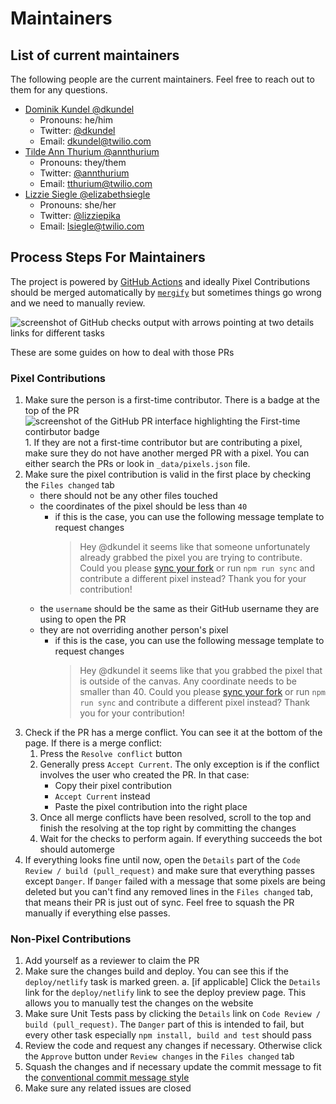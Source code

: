 # Maintainers

## List of current maintainers

The following people are the current maintainers. Feel free to reach out to them for any questions.

- [Dominik Kundel @dkundel](https://github.com/dkundel)
  - Pronouns: he/him
  - Twitter: [@dkundel](https://twitter.com/dkundel)
  - Email: [dkundel@twilio.com](mailto:dkundel@twilio.com)
- [Tilde Ann Thurium @annthurium](https://github.com/annthurium)
  - Pronouns: they/them
  - Twitter: [@annthurium](https://twitter.com/annthurium)
  - Email: [tthurium@twilio.com](mailto:tthurium@twilio.com)
- [Lizzie Siegle @elizabethsiegle](https://github.com/elizabethsiegle)
  - Pronouns: she/her
  - Twitter: [@lizziepika](https://twitter.com/lizziepika)
  - Email: [lsiegle@twilio.com](mailto:lsiegle@twilio.com)

## Process Steps For Maintainers

The project is powered by [GitHub Actions](https://github.com/features/actions) and ideally Pixel Contributions should be merged automatically by [`mergify`](https://mergify.io/) but sometimes things go wrong and we need to manually review.

![screenshot of GitHub checks output with arrows pointing at two details links for different tasks](images/github-actions-check.png)

These are some guides on how to deal with those PRs

### Pixel Contributions

1. Make sure the person is a first-time contributor. There is a badge at the top of the PR
   ![screenshot of the GitHub PR interface highlighting the `First-time contirbutor` badge](images/first-time-screenshot.png) 1. If they are not a first-time contributor but are contributing a pixel, make sure they do not have another merged PR with a pixel. You can either search the PRs or look in `_data/pixels.json` file.
2. Make sure the pixel contribution is valid in the first place by checking the `Files changed` tab
   - there should not be any other files touched
   - the coordinates of the pixel should be less than `40`
     - if this is the case, you can use the following message template to request changes
       > Hey @dkundel it seems like that someone unfortunately already grabbed the pixel you are trying to contribute. Could you please [sync your fork](https://help.github.com/en/articles/syncing-a-fork) or run `npm run sync` and contribute a different pixel instead? Thank you for your contribution!
   - the `username` should be the same as their GitHub username they are using to open the PR
   - they are not overriding another person's pixel
     - if this is the case, you can use the following message template to request changes
       > Hey @dkundel it seems like that you grabbed the pixel that is outside of the canvas. Any coordinate needs to be smaller than 40. Could you please [sync your fork](https://help.github.com/en/articles/syncing-a-fork) or run `npm run sync` and contribute a different pixel instead? Thank you for your contribution!
3. Check if the PR has a merge conflict. You can see it at the bottom of the page. If there is a merge conflict:
   1. Press the `Resolve conflict` button
   2. Generally press `Accept Current`. The only exception is if the conflict involves the user who created the PR. In that case:
      - Copy their pixel contribution
      - `Accept Current` instead
      - Paste the pixel contribution into the right place
   3. Once all merge conflicts have been resolved, scroll to the top and finish the resolving at the top right by committing the changes
   4. Wait for the checks to perform again. If everything succeeds the bot should automerge
4. If everything looks fine until now, open the `Details` part of the `Code Review / build (pull_request)` and make sure that everything passes except `Danger`. If `Danger` failed with a message that some pixels are being deleted but you can't find any removed lines in the `Files changed` tab, that means their PR is just out of sync. Feel free to squash the PR manually if everything else passes.

### Non-Pixel Contributions

1. Add yourself as a reviewer to claim the PR
2. Make sure the changes build and deploy. You can see this if the `deploy/netlify` task is marked green.
   a. [if applicable] Click the `Details` link for the `deploy/netlify` link to see the deploy preview page. This allows you to manually test the changes on the website
3. Make sure Unit Tests pass by clicking the `Details` link on `Code Review / build (pull_request)`. The `Danger` part of this is intended to fail, but every other task especially `npm install, build and test` should pass
4. Review the code and request any changes if necessary. Otherwise click the `Approve` button under `Review changes` in the `Files changed` tab
5. Squash the changes and if necessary update the commit message to fit the [conventional commit message style](https://github.com/angular/angular/blob/master/CONTRIBUTING.md#commit)
6. Make sure any related issues are closed
